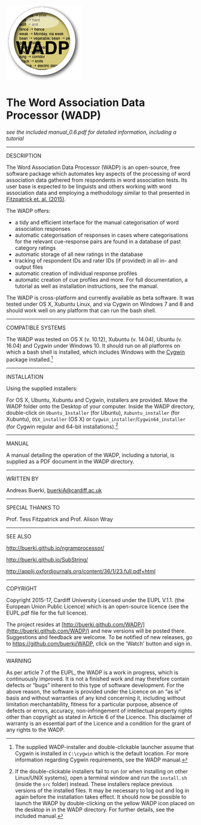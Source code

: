 ![WADP](src/wicon.png)

The Word Association Data Processor (WADP)
======================

*see the included manual_0.6.pdf for detailed information, including a tutorial*

*******
DESCRIPTION

The Word Association Data Processor (WADP) is an open-source, free software package which automates key aspects of the processing of word association data gathered from respondents in word association tests. Its user base is expected to be linguists and others working with word association data and employing a methodology similar to that presented in [Fitzpatrick et. al. (2015)](http://applij.oxfordjournals.org/content/36/1/23.full.pdf+html).



The WADP offers:

- a tidy and efficient interface for the manual categorisation of word association responses
- automatic categorisation of responses in cases where categorisations for the relevant cue-response pairs are found in a database of past category ratings
- automatic storage of all new ratings in the database
- tracking of respondent IDs and rater IDs (if provided) in all in- and output files
- automatic creation of individual response profiles
- automatic creation of cue profiles
and more. For full documentation, a tutorial as well as installation instructions, see the manual.


The WADP is cross-platform and currently available as beta software. It was
tested under OS X, Xubuntu Linux, and via Cygwin on Windows 7 and 8 and should work well on any platform that can run the bash shell.


*******
COMPATIBLE SYSTEMS

The WADP was tested on OS X (v. 10.12), Xubuntu (v. 14.04), Ubuntu (v. 16.04) and Cygwin under Windows 10. It should run on all platforms on which a bash shell is installed, which includes Windows with the [Cygwin](cygwin.com) package installed.[^1]
[^1]: The supplied WADP-installer and double-clickable launcher assume that Cygwin is installed in `C:\cygwin` which is the default location. For more information regarding Cygwin requirements, see the WADP manual.

*******
INSTALLATION

Using the supplied installers:

For OS X, Ubuntu, Xubuntu and Cygwin, installers are provided. Move the WADP folder onto the Desktop of your computer. Inside the WADP directory, double-click on `Ubuntu_Installer` (for Ubuntu), `Xubuntu_installer` (for Xubuntu), `OSX_installer` (OS X) or `Cygwin_installer`/`Cygwin64_installer` (for Cygwin regular and 64-bit installations).[^3]
[^3]: If the double-clickable installers fail to run (or when installing on other Linux/UNIX systems), open a terminal window and run the `install.sh` (inside the `src` folder) instead.
These installers replace previous versions of the installed files. It may be necessary to log out and log in again before the installation takes effect. It should now be possible to launch the WADP by double-clicking on the yellow WADP icon placed on the desktop in in the WADP directory. For further details, see the included manual.

*******
MANUAL

A manual detailing the operation of the WADP, including a tutorial, is supplied as a PDF document in the WADP directory.


*******
WRITTEN BY

Andreas Buerki, <buerkiA@cardiff.ac.uk>  

******
SPECIAL THANKS TO

Prof. Tess Fitzpatrick and Prof. Alison Wray

******
SEE ALSO

http://buerki.github.io/ngramprocessor/

http://buerki.github.io/SubString/

http://applij.oxfordjournals.org/content/36/1/23.full.pdf+html

*********
COPYRIGHT

Copyright 2015-17, Cardiff University
Licensed under the EUPL V.1.1. (the European Union Public Licence) which is an open-source licence (see the EUPL.pdf file for the full licence).

The project resides at [http://buerki.github.com/WADP/](http://buerki.github.com/WADP/) and new versions will be posted there. Suggestions and feedback are welcome. To be notified of new releases, go to https://github.com/buerki/WADP, click on the 'Watch' button and sign in.

*******
WARNING

As per article 7 of the EUPL, the WADP is a work in progress, which is continuously improved. It is not a finished work and may therefore contain defects or “bugs” inherent to this type of software development.
For the above reason, the software is provided under the Licence on an “as is” basis and without warranties of any kind concerning it, including without limitation merchantability, fitness for a particular purpose, absence of defects or errors, accuracy, non-infringement of intellectual property rights other than copyright as stated in Article 6 of the Licence.
This disclaimer of warranty is an essential part of the Licence and a condition for the grant of any rights to the WADP.
